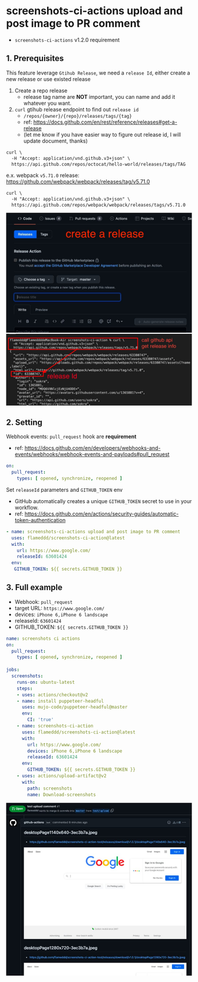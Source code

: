 # screenshots-ci-actions upload and post image to PR comment
- `screenshots-ci-actions` v1.2.0 requirement

## 1. Prerequisites 
This feature leverage `Gtihub Release`, we need a `release Id`, either create a new release or use existed release
1. Create a repo release
    - release tag name are **NOT** important, you can name and add it whatever you want.
2. `curl` gtihub release endpoint to find out `release id`
    - `/repos/{owner}/{repo}/releases/tags/{tag}`
    - ref: https://docs.github.com/en/rest/reference/releases#get-a-release  
    - (let me know if you have easier way to figure out release id, I will update document, thanks)

```shell
curl \
  -H "Accept: application/vnd.github.v3+json" \
  https://api.github.com/repos/octocat/hello-world/releases/tags/TAG
```

e.x. webpack `v5.71.0` release: https://github.com/webpack/webpack/releases/tag/v5.71.0
```shell
curl \
  -H "Accept: application/vnd.github.v3+json" \
  https://api.github.com/repos/webpack/webpack/releases/tags/v5.71.0
```

![PR_comment_01.jpg](./asset/PR_comment_01.jpg)  
![PR_comment_02.jpg](./asset/PR_comment_02.jpg)  

## 2. Setting

Webhook events: `pull_request` hook are **requirement**
- ref: https://docs.github.com/en/developers/webhooks-and-events/webhooks/webhook-events-and-payloads#pull_request
```yaml
on:
  pull_request:
    types: [ opened, synchronize, reopened ]
```

Set `releaseId` parameters and `GITHUB_TOKEN` env
- GitHub automatically creates a unique `GITHUB_TOKEN` secret to use in your workflow.
- ref: https://docs.github.com/en/actions/security-guides/automatic-token-authentication

```yaml
- name: screenshots-ci-actions upload and post image to PR comment
  uses: flameddd/screenshots-ci-action@latest
  with:
    url: https://www.google.com/
    releaseId: 63601424
  env:
   GITHUB_TOKEN: ${{ secrets.GITHUB_TOKEN }}
```


## 3. Full example
- Webhook: `pull_request`
- target URL: `https://www.google.com/`
- devices: `iPhone 6,iPhone 6 landscape`
- releaseId: `63601424`
- GITHUB_TOKEN: `${{ secrets.GITHUB_TOKEN }}`

```yaml
name: screenshots ci actions
on:
  pull_request:
    types: [ opened, synchronize, reopened ]

jobs:
  screenshots:
    runs-on: ubuntu-latest
    steps:
    - uses: actions/checkout@v2
    - name: install puppeteer-headful
      uses: mujo-code/puppeteer-headful@master
      env:
        CI: 'true'
    - name: screenshots-ci-action
      uses: flameddd/screenshots-ci-action@latest
      with:
        url: https://www.google.com/
        devices: iPhone 6,iPhone 6 landscape
        releaseId: 63601424
      env:
        GITHUB_TOKEN: ${{ secrets.GITHUB_TOKEN }}
    - uses: actions/upload-artifact@v2
      with:
        path: screenshots
        name: Download-screenshots
```

![PR_comment_03.jpg](./asset/PR_comment_03.jpg)  